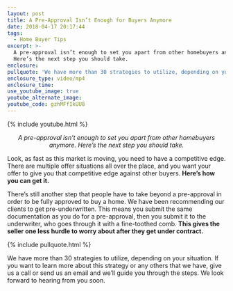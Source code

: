 ```yaml
---
layout: post
title: A Pre-Approval Isn’t Enough for Buyers Anymore
date: 2018-04-17 20:17:44
tags:
  - Home Buyer Tips
excerpt: >-
  A pre-approval isn’t enough to set you apart from other homebuyers anymore.
  Here’s the next step you should take.
enclosure:
pullquote: 'We have more than 30 strategies to utilize, depending on your situation.'
enclosure_type: video/mp4
enclosure_time:
use_youtube_image: true
youtube_alternate_image:
youtube_code: gzhMFfIkUU8
---
```


{% include youtube.html %}

<p style="text-align: center;"><em>A pre-approval isn’t enough to set you apart from other homebuyers anymore. Here’s the next step you should take.</em></p>

Look, as fast as this market is moving, you need to have a competitive edge. There are multiple offer situations all over the place, and you want your offer to give you that competitive edge against other buyers. **Here’s how you can get it.**

There’s still another step that people have to take beyond a pre-approval in order to be fully approved to buy a home. We have been recommending our clients to get pre-underwritten. This means you submit the same documentation as you do for a pre-approval, then you submit it to the underwriter, who goes through it with a fine-toothed comb. **This gives the seller one less hurdle to worry about after they get under contract.**

{% include pullquote.html %}

We have more than 30 strategies to utilize, depending on your situation. If you want to learn more about this strategy or any others that we have, give us a call or send us an email and we’ll guide you through the steps. We look forward to hearing from you soon.